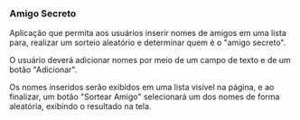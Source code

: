 ### Amigo Secreto

Aplicação que permita aos usuários inserir nomes de amigos em uma lista para, realizar um sorteio aleatório e determinar quem é o "amigo secreto".

O usuário deverá adicionar nomes por meio de um campo de texto e de um botão "Adicionar".

Os nomes inseridos serão exibidos em uma lista visível na página, e ao finalizar, 
um botão "Sortear Amigo" selecionará um dos nomes de forma aleatória, exibindo o resultado na tela.
